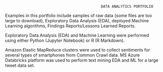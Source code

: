                                                 DATA ANALYTICS PORTFOLIO
                                                
                    
Examples in this portfolio include samples of raw data (some files are too large to download), Exploratory Data Analysis (EDA), deployed Machine Learning algorithms, Findings Reports/Lessons Learned Reports.

Exploratory Data Analysis (EDA) and Machine Learning were performed using either Python (Jupyter Notebook) or R (R Markdown). 

Amazon Elastic MapReduce clusters were used to collect sentiments for several types of smartphones from Common Crawl data. MS Azure Databricks platform was used to perform text mining EDA and ML for a large tweet data set. 
